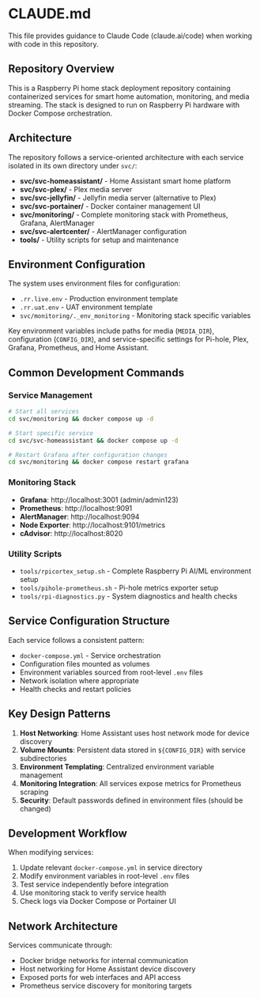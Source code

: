 # CLAUDE.md

This file provides guidance to Claude Code (claude.ai/code) when working with code in this repository.

## Repository Overview

This is a Raspberry Pi home stack deployment repository containing containerized services for smart home automation, monitoring, and media streaming. The stack is designed to run on Raspberry Pi hardware with Docker Compose orchestration.

## Architecture

The repository follows a service-oriented architecture with each service isolated in its own directory under `svc/`:

- **svc/svc-homeassistant/** - Home Assistant smart home platform
- **svc/svc-plex/** - Plex media server
- **svc/svc-jellyfin/** - Jellyfin media server (alternative to Plex)
- **svc/svc-portainer/** - Docker container management UI
- **svc/monitoring/** - Complete monitoring stack with Prometheus, Grafana, AlertManager
- **svc/svc-alertcenter/** - AlertManager configuration
- **tools/** - Utility scripts for setup and maintenance

## Environment Configuration

The system uses environment files for configuration:
- `.rr.live.env` - Production environment template
- `.rr.uat.env` - UAT environment template
- `svc/monitoring/._env_monitoring` - Monitoring stack specific variables

Key environment variables include paths for media (`MEDIA_DIR`), configuration (`CONFIG_DIR`), and service-specific settings for Pi-hole, Plex, Grafana, Prometheus, and Home Assistant.

## Common Development Commands

### Service Management
```bash
# Start all services
cd svc/monitoring && docker compose up -d

# Start specific service
cd svc/svc-homeassistant && docker compose up -d

# Restart Grafana after configuration changes
cd svc/monitoring && docker compose restart grafana
```

### Monitoring Stack
- **Grafana**: http://localhost:3001 (admin/admin123)
- **Prometheus**: http://localhost:9091
- **AlertManager**: http://localhost:9094
- **Node Exporter**: http://localhost:9101/metrics
- **cAdvisor**: http://localhost:8020

### Utility Scripts
- `tools/rpicortex_setup.sh` - Complete Raspberry Pi AI/ML environment setup
- `tools/pihole-prometheus.sh` - Pi-hole metrics exporter setup
- `tools/rpi-diagnostics.py` - System diagnostics and health checks

## Service Configuration Structure

Each service follows a consistent pattern:
- `docker-compose.yml` - Service orchestration
- Configuration files mounted as volumes
- Environment variables sourced from root-level `.env` files
- Network isolation where appropriate
- Health checks and restart policies

## Key Design Patterns

1. **Host Networking**: Home Assistant uses host network mode for device discovery
2. **Volume Mounts**: Persistent data stored in `${CONFIG_DIR}` with service subdirectories
3. **Environment Templating**: Centralized environment variable management
4. **Monitoring Integration**: All services expose metrics for Prometheus scraping
5. **Security**: Default passwords defined in environment files (should be changed)

## Development Workflow

When modifying services:
1. Update relevant `docker-compose.yml` in service directory
2. Modify environment variables in root-level `.env` files
3. Test service independently before integration
4. Use monitoring stack to verify service health
5. Check logs via Docker Compose or Portainer UI

## Network Architecture

Services communicate through:
- Docker bridge networks for internal communication
- Host networking for Home Assistant device discovery
- Exposed ports for web interfaces and API access
- Prometheus service discovery for monitoring targets